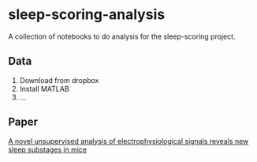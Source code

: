 # sleep-scoring-analysis

A collection of notebooks to do analysis for the sleep-scoring project.

## Data

1. Download from dropbox
2. Install MATLAB
3. ...

## Paper

<a href="https://journals.plos.org/plosbiology/article?id=10.1371/journal.pbio.2003663">A novel unsupervised analysis of electrophysiological signals reveals new sleep substages in mice</a>
